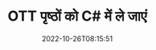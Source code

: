 ---
############################# Static ############################
layout: "auto-gen-merger"
date: 2022-10-26T08:15:51
draft: false
otherformats: pps ppsx ppt pptx rtf tex vdx vsdm vsdx vssm vssx vstm vstx vsx vtx xlam

############################# Head ############################
head_title: "OTT पेजों को C# में ले जाएं"
head_description: "दस्तावेज़ विलय API का उपयोग करके C# में OTT दस्तावेज़ के पृष्ठों को किसी भी स्थिति में ले जाएं।"

############################# Header ############################
title: "OTT पृष्ठों को C# में ले जाएं"
description: "{{उत्पादनाम}} कोड की कुछ पंक्तियों के साथ OTT पृष्ठों को स्थानांतरित करें।"
bg_image: "https://cms.admin.containerize.com/templates/aspose/App_Themes/V3/images/bg/header1.png"
bg_overlay: false
button:
    enable: true
    icon: "fas fa-arrow-down"
    label: "नि: शुल्क परीक्षण डाउनलोड करें"
    link: "https://downloads.groupdocs.com/merger/net"

############################# SubMenu ############################
submenu:
    enable: true

    left:
        img_alt: "GroupDocs.Merger for .NET"
        image: "https://cms.admin.containerize.com/templates/groupdocs/images/product-logos/90x90-noborder/groupdocs-merger-net.png"
        product: "GroupDocs.Merger"
        platform: ".NET"

    middle:
        button:

            # button loop
            - link: "https://apireference.groupdocs.com/merger/net"
              text: "एपीआई संदर्भ"

            # button loop
            - link: "https://github.com/groupdocs-merger"
              text: "कोड उदाहरण"

            # button loop
            - link: "https://products.groupdocs.app/merger/family"
              text: "लाइव डेमो"

            # button loop
            - link: "https://purchase.groupdocs.com/pricing/merger/net"
              text: "मूल्य निर्धारण"

    right:
        link_download: "https://downloads.groupdocs.com/merger"
        link_learn: "https://docs.groupdocs.com/merger/net"
        link_buy: "https://purchase.groupdocs.com"

############################# About ############################
about:
    enable: true
    title: "GroupDocs.Merger for .NET API के बारे में"
    content: |
        [GroupDocs.Merger for .NET](/hi/merger/net/) PDF, Microsoft Office (Word, Excel, PowerPoint) सहित दस्तावेज़ स्वरूपों की एक विस्तृत श्रृंखला के बीच सुरक्षित रूप से मर्ज और विभाजित करने का एक सरल समाधान प्रदान करता है , OneNote), OpenDocument, HTML, चित्र और कई अन्य .NET अनुप्रयोगों के भीतर। कोड की केवल कुछ पंक्तियों को जोड़कर, कई दस्तावेज़ संचालन करें जैसे कि दस्तावेज़ों के भीतर पृष्ठों के उन्मुखीकरण को स्थानांतरित करना, हटाना, घुमाना, स्वैप करना, निकालना या बदलना। दस्तावेज़ मर्ज करने वाला एपीआई पृष्ठ पर दस्तावेज़ संरचना, स्वरूपण और सामग्री का विश्लेषण करने के लिए छवि के रूप में दस्तावेज़ पृष्ठों का पूर्वावलोकन करने का भी समर्थन करता है।
        
        GroupDocs.Merger API कॉर्पोरेट समाधानों के लिए एक सही विकल्प है जिसके लिए फ़ाइल पेज मूविंग सुविधाओं की आवश्यकता होती है। ये एपीआई .NET Framework, .NET Standard, .NET Core, Mono सहित सभी प्रमुख ऑपरेटिंग सिस्टम और प्लेटफॉर्म पर अच्छी तरह से समर्थित हैं।

############################# Steps ############################
steps:
    enable: true
    title_left: "OTT फ़ाइल पृष्ठों को .NET में ले जाएं"
    content_left: |
        [GroupDocs.Merger for .NET](/hi/merger/net/) कुछ आसान चरणों को लागू करके C# डेवलपर्स के लिए एक OTT फ़ाइल के भीतर पृष्ठों को स्थानांतरित करना आसान बनाता है। .
        
        * वर्तमान और नई पृष्ठ संख्या निर्दिष्ट करने के लिए **मूवऑप्शन** प्रारंभ करें।
        * **विलय** का नया उदाहरण बनाएं और स्रोत दस्तावेज़ पथ को कंस्ट्रक्टर पैरामीटर के रूप में पास करें।
        * **मूवपेज** पर कॉल करें और **मूवऑप्शन** ऑब्जेक्ट पास करें।
        * **सहेजें** पर कॉल करें और परिणामी दस्तावेज़ को सहेजने के लिए फ़ाइल पथ निर्दिष्ट करें।

    title_right: "सिस्टम आवश्यकताएं"
    content_right: |
        GroupDocs.Merger for .NET API सभी प्रमुख प्लेटफॉर्म और ऑपरेटिंग सिस्टम पर समर्थित हैं। नीचे दिए गए कोड को निष्पादित करने से पहले, कृपया सुनिश्चित करें कि आपके सिस्टम पर निम्नलिखित पूर्वापेक्षाएँ स्थापित हैं।

        * ऑपरेटिंग सिस्टम: माइक्रोसॉफ्ट विंडोज, लिनक्स, मैकओएस
        * विकास परिवेश: Visual Studio, Xamarin, MonoDevelop
        * फ़्रेमवर्क: .NET Framework, .NET Standard, .NET Core, Mono
        * [NuGet](https://www.nuget.org/packages/groupdocs.merger) से GroupDocs.Merger for .NET का नवीनतम संस्करण डाउनलोड करें
         
    code: |
     {{% merger/additional-styles %}}
     {{< merger/code-merger title="C# उदाहरण कोड का उपयोग करके OTT फ़ाइल पृष्ठों को कैसे स्थानांतरित करें">}}

        ```csharp    
        // GroupDocs.Merger API का उपयोग करके OTT फ़ाइल पृष्ठों को स्थानांतरित करें
        int pageNumber = 6;
        int newPageNumber = 1;

        // वर्तमान और नई पृष्ठ संख्या निर्दिष्ट करने के लिए MoveOptions वर्ग को प्रारंभ करें
        MoveOptions moveOptions = new MoveOptions(pageNumber, newPageNumber);

        // इनपुट OTT दस्तावेज़ के साथ त्वरित विलय
        using (Merger merger = new Merger("input.ott"))
          {
            // MovePage विधि को कॉल करें और उस पर MoveOptions ऑब्जेक्ट पास करें
            merger.MovePage(moveOptions);
    
            // सहेजें विधि को कॉल करें और आउटपुट दस्तावेज़ को सहेजने के लिए वांछित फ़ाइल पथ पास करें
            merger.Save("output.ott");
          }
        ```
     {{< /merger/code-merger >}}

############################# Demos ############################
demos:
    enable: true
    title: "लाइव डेमो - OTT पेज ऑनलाइन ले जाएं"
    content: |
       [GroupDocs.Merger Live Demos](https://products.groupdocs.app/splitter/move-pages/ott) वेबसाइट पर जाकर OTT फ़ाइल पेजों को अभी मूव करें।
       लाइव डेमो के निम्नलिखित लाभ हैं।
        
############################# About Formats ############################
about_formats:
    enable: true

############################# More Formats ############################
more_formats:
    enable: true
    title: "अन्य दस्तावेज़ स्वरूपों के पृष्ठ ले जाएँ"
    content: |
        फ़ाइल स्वरूपों और छवियों के लिए .NET दस्तावेज़ विलय और विभाजित API। नीचे बताए अनुसार कुछ लोकप्रिय फ़ाइल स्वरूपों को स्थानांतरित करें।

############################# Back to top ###############################
back_to_top:
    enable: true
---